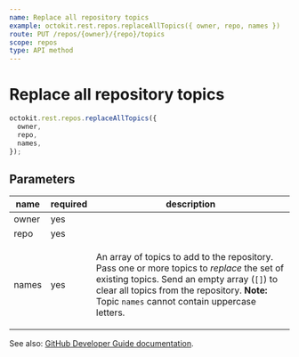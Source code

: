 ```yaml
---
name: Replace all repository topics
example: octokit.rest.repos.replaceAllTopics({ owner, repo, names })
route: PUT /repos/{owner}/{repo}/topics
scope: repos
type: API method
---
```


# Replace all repository topics

```js
octokit.rest.repos.replaceAllTopics({
  owner,
  repo,
  names,
});
```

## Parameters

<table>
  <thead>
    <tr>
      <th>name</th>
      <th>required</th>
      <th>description</th>
    </tr>
  </thead>
  <tbody>
    <tr><td>owner</td><td>yes</td><td>

</td></tr>
<tr><td>repo</td><td>yes</td><td>

</td></tr>
<tr><td>names</td><td>yes</td><td>

An array of topics to add to the repository. Pass one or more topics to _replace_ the set of existing topics. Send an empty array (`[]`) to clear all topics from the repository. **Note:** Topic `names` cannot contain uppercase letters.

</td></tr>
  </tbody>
</table>

See also: [GitHub Developer Guide documentation](https://docs.github.com/rest/reference/repos#replace-all-repository-topics).
